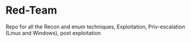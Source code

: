 # Red-Team
Repo for all the Recon and enum techniques, Exploitation, Priv-escalation (Linux and Windows), post exploitation


